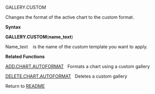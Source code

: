 GALLERY.CUSTOM

Changes the format of the active chart to the custom format.

**Syntax**

**GALLERY.CUSTOM**(**name\_text**)

Name\_text    is the name of the custom template you want to apply.

**Related Functions**

[ADD.CHART.AUTOFORMAT](ADD.CHART.AUTOFORMAT.md)   Formats a chart using a custom gallery

[DELETE.CHART.AUTOFORMAT](DELETE.CHART.AUTOFORMAT.md)   Deletes a custom gallery



Return to [README](README.md)

